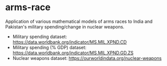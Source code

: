# arms-race

Application of various mathematical models of arms races to India and Pakistan's military spending/change in nuclear weapons.

- Military spending dataset: https://data.worldbank.org/indicator/MS.MIL.XPND.CD
- Military spending (% GDP) dataset: https://data.worldbank.org/indicator/MS.MIL.XPND.GD.ZS
- Nuclear weapons dataset: https://ourworldindata.org/nuclear-weapons
